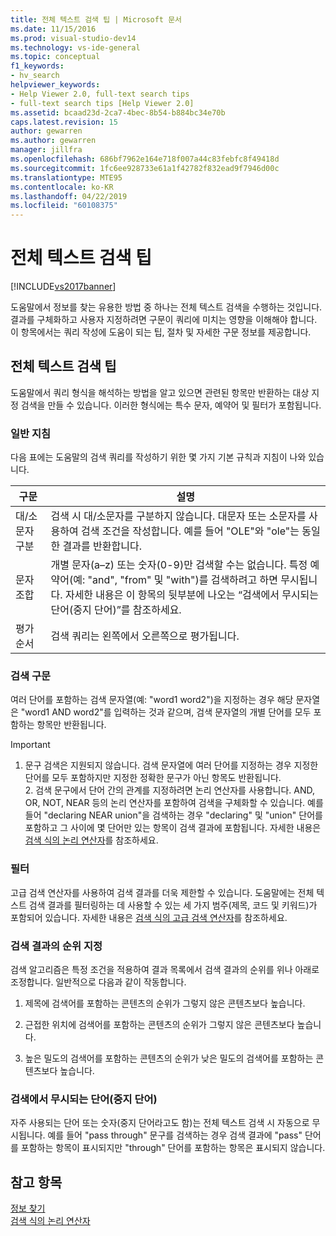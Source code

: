 ```yaml
---
title: 전체 텍스트 검색 팁 | Microsoft 문서
ms.date: 11/15/2016
ms.prod: visual-studio-dev14
ms.technology: vs-ide-general
ms.topic: conceptual
f1_keywords:
- hv_search
helpviewer_keywords:
- Help Viewer 2.0, full-text search tips
- full-text search tips [Help Viewer 2.0]
ms.assetid: bcaad23d-2ca7-4bec-8b54-b884bc34e70b
caps.latest.revision: 15
author: gewarren
ms.author: gewarren
manager: jillfra
ms.openlocfilehash: 686bf7962e164e718f007a44c83febfc8f49418d
ms.sourcegitcommit: 1fc6ee928733e61a1f42782f832ead9f7946d00c
ms.translationtype: MTE95
ms.contentlocale: ko-KR
ms.lasthandoff: 04/22/2019
ms.locfileid: "60108375"
---
```

# <a name="full-text-search-tips"></a>전체 텍스트 검색 팁
[!INCLUDE[vs2017banner](../includes/vs2017banner.md)]

도움말에서 정보를 찾는 유용한 방법 중 하나는 전체 텍스트 검색을 수행하는 것입니다. 결과를 구체화하고 사용자 지정하려면 구문이 쿼리에 미치는 영향을 이해해야 합니다. 이 항목에서는 쿼리 작성에 도움이 되는 팁, 절차 및 자세한 구문 정보를 제공합니다.  
  
## <a name="full-text-search-tips"></a>전체 텍스트 검색 팁  
 도움말에서 쿼리 형식을 해석하는 방법을 알고 있으면 관련된 항목만 반환하는 대상 지정 검색을 만들 수 있습니다. 이러한 형식에는 특수 문자, 예약어 및 필터가 포함됩니다.  
  
### <a name="general-guidelines"></a>일반 지침  
 다음 표에는 도움말의 검색 쿼리를 작성하기 위한 몇 가지 기본 규칙과 지침이 나와 있습니다.  
  
|구문|설명|  
|------------|-----------------|  
|대/소문자 구분|검색 시 대/소문자를 구분하지 않습니다. 대문자 또는 소문자를 사용하여 검색 조건을 작성합니다. 예를 들어 "OLE"와 "ole"는 동일한 결과를 반환합니다.|  
|문자 조합|개별 문자(a–z) 또는 숫자(0-9)만 검색할 수는 없습니다. 특정 예약어(예: "and", "from" 및 "with")를 검색하려고 하면 무시됩니다. 자세한 내용은 이 항목의 뒷부분에 나오는 “검색에서 무시되는 단어(중지 단어)”를 참조하세요.|  
|평가 순서|검색 쿼리는 왼쪽에서 오른쪽으로 평가됩니다.|  
  
### <a name="search-syntax"></a>검색 구문  
 여러 단어를 포함하는 검색 문자열(예: "word1 word2")을 지정하는 경우 해당 문자열은 "word1 AND word2"를 입력하는 것과 같으며, 검색 문자열의 개별 단어를 모두 포함하는 항목만 반환됩니다.  
  
> [!IMPORTANT]
> 1. 문구 검색은 지원되지 않습니다. 검색 문자열에 여러 단어를 지정하는 경우 지정한 단어를 모두 포함하지만 지정한 정확한 문구가 아닌 항목도 반환됩니다.  
>    2. 검색 문구에서 단어 간의 관계를 지정하려면 논리 연산자를 사용합니다. AND, OR, NOT, NEAR 등의 논리 연산자를 포함하여 검색을 구체화할 수 있습니다. 예를 들어 "declaring NEAR union"을 검색하는 경우 "declaring" 및 "union" 단어를 포함하고 그 사이에 몇 단어만 있는 항목이 검색 결과에 포함됩니다. 자세한 내용은 [검색 식의 논리 연산자](../ide/logical-operators-in-search-expressions.md)를 참조하세요.  
  
### <a name="filters"></a>필터  
 고급 검색 연산자를 사용하여 검색 결과를 더욱 제한할 수 있습니다. 도움말에는 전체 텍스트 검색 결과를 필터링하는 데 사용할 수 있는 세 가지 범주(제목, 코드 및 키워드)가 포함되어 있습니다. 자세한 내용은 [검색 식의 고급 검색 연산자](../ide/advanced-search-operators-in-search-expressions.md)를 참조하세요.  
  
### <a name="ranking-of-search-results"></a>검색 결과의 순위 지정  
 검색 알고리즘은 특정 조건을 적용하여 결과 목록에서 검색 결과의 순위를 위나 아래로 조정합니다. 일반적으로 다음과 같이 작동합니다.  
  
1. 제목에 검색어를 포함하는 콘텐츠의 순위가 그렇지 않은 콘텐츠보다 높습니다.  
  
2. 근접한 위치에 검색어를 포함하는 콘텐츠의 순위가 그렇지 않은 콘텐츠보다 높습니다.  
  
3. 높은 밀도의 검색어를 포함하는 콘텐츠의 순위가 낮은 밀도의 검색어를 포함하는 콘텐츠보다 높습니다.  
  
### <a name="words-ignored-in-searches-stop-words"></a>검색에서 무시되는 단어(중지 단어)  
 자주 사용되는 단어 또는 숫자(중지 단어라고도 함)는 전체 텍스트 검색 시 자동으로 무시됩니다. 예를 들어 "pass through" 문구를 검색하는 경우 검색 결과에 "pass" 단어를 포함하는 항목이 표시되지만 "through" 단어를 포함하는 항목은 표시되지 않습니다.  
  
## <a name="see-also"></a>참고 항목  
 [정보 찾기](../ide/locate-information.md)   
 [검색 식의 논리 연산자](../ide/logical-operators-in-search-expressions.md)

